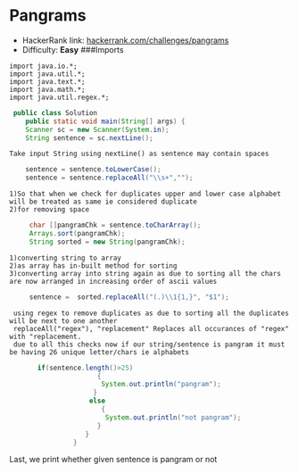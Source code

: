 # Pangrams
- HackerRank link: [hackerrank.com/challenges/pangrams](https://www.hackerrank.com/challenges/pangrams)
- Difficulty: **Easy**
###Imports
```
import java.io.*;
import java.util.*;
import java.text.*;
import java.math.*;
import java.util.regex.*;
```

```java
 public class Solution 
    public static void main(String[] args) {
    Scanner sc = new Scanner(System.in);        
    String sentence = sc.nextLine(); 

```
    Take input String using nextLine() as sentence may contain spaces   
```java
    sentence = sentence.toLowerCase();
    sentence = sentence.replaceAll("\\s+","");

```
    1)So that when we check for duplicates upper and lower case alphabet will be treated as same ie considered duplicate
    2)for removing space

```java
     char []pangramChk = sentence.toCharArray();
     Arrays.sort(pangramChk); 
     String sorted = new String(pangramChk); 
```
    1)converting string to array
    2)as array has in-built method for sorting
    3)converting array into string again as due to sorting all the chars are now arranged in increasing order of ascii values 

```java
     sentence =  sorted.replaceAll("(.)\\1{1,}", "$1");
```
     using regex to remove duplicates as due to sorting all the duplicates will be next to one another
     replaceAll("regex"), "replacement" Replaces all occurances of "regex" with "replacement.
     due to all this checks now if our string/sentence is pangram it must be having 26 unique letter/chars ie alphabets  

```java
       if(sentence.length()>25)
                      {
                       System.out.println("pangram");
                     }
                    else
                       {
                        System.out.println("not pangram");
                      }
                   }
                }

```
Last, we print whether given sentence is pangram or not
